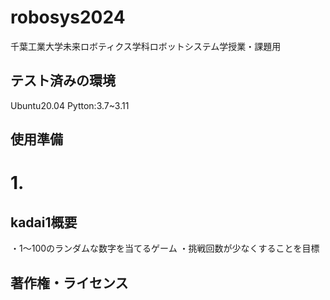 # robosys2024
千葉工業大学未来ロボティクス学科ロボットシステム学授業・課題用

## テスト済みの環境
Ubuntu20.04
Pytton:3.7~3.11

## 使用準備
# 1.


## kadai1概要
・1～100のランダムな数字を当てるゲーム
・挑戦回数が少なくすることを目標
## 著作権・ライセンス
